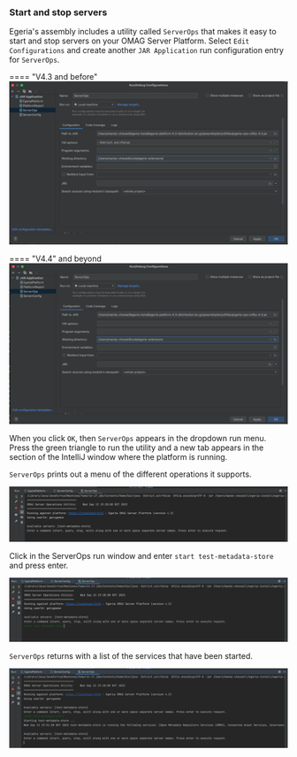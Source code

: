 <!-- SPDX-License-Identifier: CC-BY-4.0 -->
<!-- Copyright Contributors to the Egeria project. -->

### Start and stop servers

Egeria's assembly includes a utility called `ServerOps` that makes it easy to start and stop servers on your OMAG Server Platform.  Select `Edit Configurations` and create another `JAR Application` run configuration entry for `ServerOps`.

==== "V4.3 and before"
    ![server ops settings](server-ops-settings-4-3.png)

==== "V4.4" and beyond
    ![server ops settings](server-ops-settings-4-4.png)

When you click `OK`, then `ServerOps` appears in the dropdown run menu.  Press the green triangle to run the utility and a new tab appears in the section of the IntelliJ window where the platform is running.

`ServerOps` prints out a menu of the different operations it supports.

![server ops started](server-ops-started.png)

Click in the ServerOps run window and enter `start test-metadata-store` and press enter.

![start test-metadata-store](start-test-metadata-store.png)

`ServerOps` returns with a list of the services that have been started.

![start test-metadata-store](test-metadata-store-started.png)







